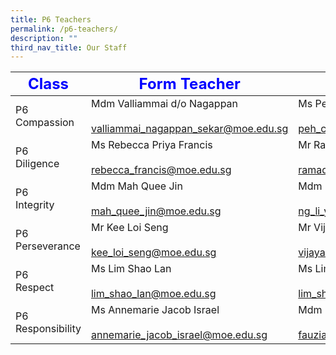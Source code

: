 ```yaml
---
title: P6 Teachers
permalink: /p6-teachers/
description: ""
third_nav_title: Our Staff
---
```

|     <strong style="color: blue; font-size: 24px;">Class</strong>|<strong style="color: blue; font-size: 24px;">Form Teacher</strong>|<strong style="color: blue; font-size: 24px;">Co-Form Teacher</strong>|
|--------------------|-------------------------------------------------------------------------|-----------------------------------------------------------------------------|
| P6 <br>Compassion      | Mdm Valliammai d/o Nagappan<br><br><a href="mailto:valliammai_nagappan_sekar@moe.edu.sg">valliammai_nagappan_sekar@moe.edu.sg</a> | Ms Peh Chieh Yin<br><br><a href="mailto:peh_chieh_yin@moe.edu.sg">peh_chieh_yin@moe.edu.sg</a>                            |
| P6<br> Diligence       | Ms Rebecca Priya Francis<br><br><a href="mailto:rebecca_francis@moe.edu.sg">rebecca_francis@moe.edu.sg</a>              | Mr Ramadhan s/o Isaahak Piperdy <br><br><a href="mailto:ramadhan_isaahak_piperdy@moe.edu.sg">ramadhan_isaahak_piperdy@moe.edu.sg</a> |
| P6<br> Integrity       | Mdm Mah Quee Jin<br><br><a href="mailto:mah_quee_jin@moe.edu.sg">mah_quee_jin@moe.edu.sg</a>                         | Mdm Ng Li Yen<br><br><a href="mailto:ng_li_yen@moe.edu.sg">ng_li_yen@moe.edu.sg</a>                                   |
| P6<br> Perseverance    | Mr Kee Loi Seng<br><br><a href="mailto:kee_loi_seng@moe.edu.sg">kee_loi_seng@moe.edu.sg</a>                    | Mr Vijayshree d/o Retnam<br><br><a href="mailto:vijayashree_retnam@moe.edu.sg">vijayashree_retnam@moe.edu.sg</a>                              |
| P6<br> Respect         | Ms Lim Shao Lan<br><br><a href="mailto:lim_shao_lan@moe.edu.sg">lim_shao_lan@moe.edu.sg</a>            | Ms Lim Shao Lan<br><br><a href="mailto:lim_shao_lan@moe.edu.sg">lim_shao_lan@moe.edu.sg</a>                              |
| P6 <br>Responsibility  | Ms Annemarie Jacob Israel<br><br><a href="mailto:annemarie_jacob_israel@moe.edu.sg">annemarie_jacob_israel@moe.edu.sg</a>      | Mdm Fauziah Bte Mohd Ata<br><br><a href="mailto:fauziah_mohamed_ata@moe.edu.sg">fauziah_mohamed_ata@moe.edu.sg</a>              |
